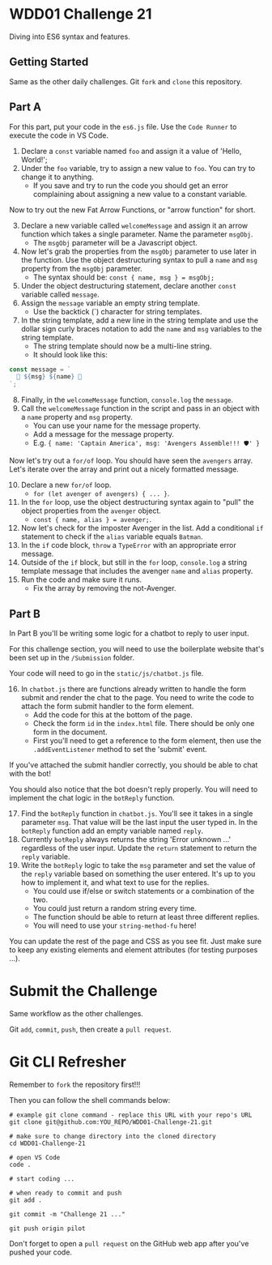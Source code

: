 # WDD01 Challenge 21

Diving into ES6 syntax and features.

## Getting Started

Same as the other daily challenges. Git `fork` and `clone` this repository.

## Part A

For this part, put your code in the `es6.js` file. Use the `Code Runner` to execute the code in VS Code.

1. Declare a `const` variable named `foo` and assign it a value of 'Hello, World!';
2. Under the `foo` variable, try to assign a new value to `foo`. You can try to change it to anything.
    * If you save and try to run the code you should get an error complaining about assigning a new value to a constant variable.

Now to try out the new Fat Arrow Functions, or "arrow function" for short.

3. Declare a new variable called `welcomeMessage` and assign it an arrow function which takes a single parameter. Name the parameter `msgObj`.
    * The `msgObj` parameter will be a Javascript object.
4. Now let's grab the properties from the `msgObj` parameter to use later in the function. Use the object destructuring syntax to pull a `name` and `msg` property from the `msgObj` parameter.
    * The syntax should be: `const { name, msg } = msgObj;`
5. Under the object destructuring statement, declare another `const` variable called `message`.
6. Assign the `message` variable an empty string template.
    * Use the backtick (`) character for string templates.
7. In the string template, add a new line in the string template and use the dollar sign curly braces notation to add the `name` and `msg` variables to the string template.
    * The string template should now be a multi-line string.
    * It should look like this:

```javascript
const message = `
  👋 ${msg} ${name} 👋
`;
```

8. Finally, in the `welcomeMessage` function, `console.log` the `message`.
9. Call the `welcomeMessage` function in the script and pass in an object with a `name` property and `msg` property.
    * You can use your name for the message property.
    * Add a message for the message property.
    * E.g. `{ name: 'Captain America', msg: 'Avengers Assemble!!! 🛡️' }`

Now let's try out a `for/of` loop. You should have seen the `avengers` array. Let's iterate over the array and print out a nicely formatted message.

10. Declare a new `for/of` loop. 
    * `for (let avenger of avengers) { ... }`.
11. In the `for` loop, use the object destructuring syntax again to "pull" the object properties from the `avenger` object.
    * `const { name, alias } = avenger;`.
12. Now let's check for the imposter Avenger in the list. Add a conditional `if` statement to check if the `alias` variable equals `Batman`.
13. In the `if` code block, `throw` a `TypeError` with an appropriate error message.
14. Outside of the `if` block, but still in the `for` loop, `console.log` a string template message that includes the avenger `name` and `alias` property.
15. Run the code and make sure it runs.
    * Fix the array by removing the not-Avenger.

## Part B

In Part B you'll be writing some logic for a chatbot to reply to user input.

For this challenge section, you will need to use the boilerplate website that's been set up in the `/Submission` folder.

Your code will need to go in the `static/js/chatbot.js` file.

16. In `chatbot.js` there are functions already written to handle the form submit and render the chat to the page. You need to write the code to attach the form submit handler to the form element.
    * Add the code for this at the bottom of the page.
    * Check the form `id` in the `index.html` file. There should be only one form in the document.
    * First you'll need to get a reference to the form element, then use the `.addEventListener` method to set the 'submit' event.

If you've attached the submit handler correctly, you should be able to chat with the bot!

You should also notice that the bot doesn't reply properly. You will need to implement the chat logic in the `botReply` function.

17. Find the `botReply` function in `chatbot.js`. You'll see it takes in a single parameter `msg`. That value will be the last input the user typed in. In the `botReply` function add an empty variable named `reply`.
18. Currently `botReply` always returns the string 'Error unknown ...' regardless of the user input. Update the `return` statement to return the `reply` variable.
19. Write the `botReply` logic to take the `msg` parameter and set the value of the `reply` variable based on something the user entered. It's up to you how to implement it, and what text to use for the replies.
    * You could use if/else or switch statements or a combination of the two.
    * You could just return a random string every time.
    * The function should be able to return at least three different replies.
    * You will need to use your `string-method-fu` here!

You can update the rest of the page and CSS as you see fit. Just make sure to keep any existing elements and element attributes (for testing purposes ...).

# Submit the Challenge

Same workflow as the other challenges.

Git `add`, `commit`, `push`, then create a `pull request`.

# Git CLI Refresher

Remember to `fork` the repository first!!!

Then you can follow the shell commands below:

```shell
# example git clone command - replace this URL with your repo's URL
git clone git@github.com:YOU_REPO/WDD01-Challenge-21.git

# make sure to change directory into the cloned directory
cd WDD01-Challenge-21

# open VS Code
code .

# start coding ...

# when ready to commit and push
git add .

git commit -m "Challenge 21 ..."

git push origin pilot
```

Don't forget to open a `pull request` on the GitHub web app after you've pushed your code.
